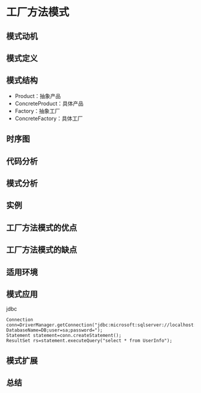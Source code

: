 # 工厂方法模式
## 模式动机
## 模式定义
## 模式结构
* Product：抽象产品
* ConcreteProduct：具体产品
* Factory：抽象工厂
* ConcreteFactory：具体工厂
## 时序图
## 代码分析
## 模式分析
## 实例
## 工厂方法模式的优点
## 工厂方法模式的缺点
## 适用环境
## 模式应用
jdbc
```
Connection conn=DriverManager.getConnection("jdbc:microsoft:sqlserver://localhost:1433; DatabaseName=DB;user=sa;password=");
Statement statement=conn.createStatement();
ResultSet rs=statement.executeQuery("select * from UserInfo");
```
## 模式扩展

## 总结
